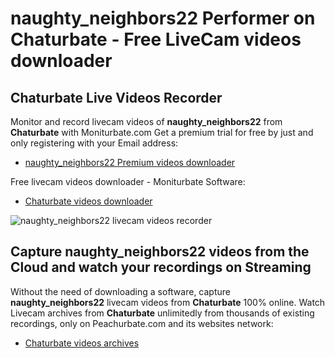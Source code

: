 # naughty_neighbors22 Performer on Chaturbate - Free LiveCam videos downloader

## Chaturbate Live Videos Recorder

Monitor and record livecam videos of **naughty_neighbors22** from **Chaturbate** with Moniturbate.com
Get a premium trial for free by just and only registering with your Email address:
* [naughty_neighbors22 Premium videos downloader](https://moniturbate.com/request-demo-licence-key.html)

Free livecam videos downloader - Moniturbate Software:
* [Chaturbate videos downloader](https://moniturbate.com/moniturbate-download-software.html)

![naughty_neighbors22 livecam videos recorder](https://peachurnet.com/templates/moniturbate-software.png)


## Capture naughty_neighbors22 videos from the Cloud and watch your recordings on Streaming

Without the need of downloading a software, capture **naughty_neighbors22** livecam videos from **Chaturbate** 100% online.
Watch Livecam archives from **Chaturbate** unlimitedly from thousands of existing recordings, only on Peachurbate.com and its websites network:
* [Chaturbate videos archives](https://peachurnet.com/)